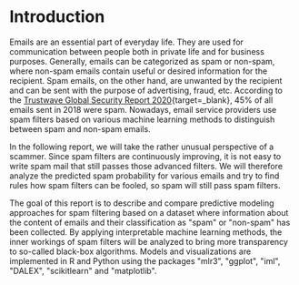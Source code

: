 # Introduction

Emails are an essential part of everyday life. They are used for communication between people both in private life and for business purposes. Generally, emails can be categorized as spam or non-spam, where non-spam emails contain useful or desired information for the recipient. Spam emails, on the other hand, are unwanted by the recipient and can be sent with the purpose of advertising, fraud, etc. According to the [Trustwave Global Security Report 2020](https://www.trustwave.com/en-us/resources/library/documents/2020-trustwave-global-security-report/){target=_blank}, 45% of all emails sent in 2018 were spam.  Nowadays, email service providers use spam filters based on various machine learning methods to distinguish between spam and non-spam emails.

In the following report, we will take the rather unusual perspective of a scammer. Since spam filters are continuously improving, it is not easy to write spam mail that still passes those advanced filters. We will therefore analyze the predicted spam probability for various emails and try to find rules how spam filters can be fooled, so spam will still pass spam filters.

The goal of this report is to describe and compare predictive modeling approaches for spam filtering based on a dataset where information about the content of emails and their classification as "spam" or "non-spam" has been collected. By applying interpretable machine learning methods, the inner workings of spam filters will be analyzed to bring more transparency to so-called black-box algorithms. Models and visualizations are implemented in R and Python using the packages "mlr3", "ggplot", "iml", "DALEX", "scikitlearn" and "matplotlib".
